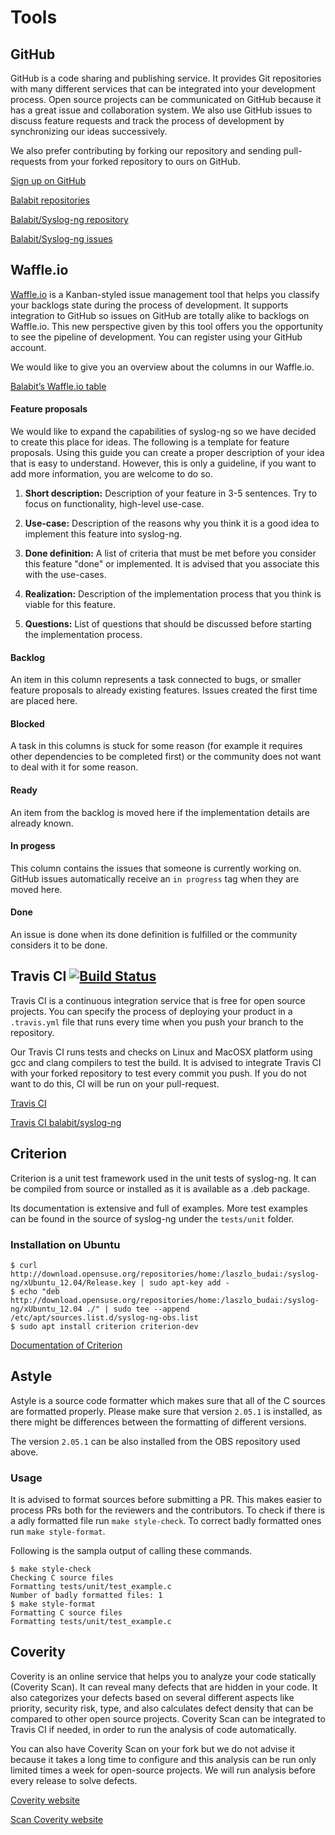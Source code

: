 # Tools

## GitHub
GitHub is a code sharing and publishing service. It provides Git repositories
with many different services that can be integrated into your development process.
Open source projects can be communicated on GitHub because it has a great issue and collaboration system.
We also use GitHub issues to discuss feature requests and track the process of development by synchronizing our ideas successively.

We also prefer contributing by forking our repository and sending pull-requests from your forked repository to ours on GitHub.

[Sign up on GitHub](http://github.com/join)

[Balabit repositories](http://github.com/balabit)

[Balabit/Syslog-ng repository](http://github.com/balabit/syslog-ng)

[Balabit/Syslog-ng issues](http://github.com/balabit/syslog-ng/issues)

## Waffle.io
[Waffle.io](http://waffle.io) is a Kanban-styled issue management tool that helps you classify your backlogs state during the process of development. It supports integration to GitHub so issues on GitHub are totally alike to backlogs on Waffle.io. This new perspective given by this tool offers you the opportunity to see the pipeline of development. You can register using your GitHub account.

We would like to give you an overview about the columns in our Waffle.io.

[Balabit’s Waffle.io table](http://waffle.io/balabit/syslog-ng)

#### Feature proposals
We would like to expand the capabilities of syslog-ng so we have decided to create this place for ideas. The following is a template for feature proposals. Using this guide you can create a proper description of your idea that is easy to understand. However, this is only a guideline, if you want to add more information, you are welcome to do so.

1. **Short description:**
Description of your feature in 3-5 sentences. Try to focus on functionality, high-level use-case.

2. **Use-case:**
Description of the reasons why you think it is a good idea to implement this feature into syslog-ng.

3. **Done definition:**
A list of criteria that must be met before you consider this feature "done" or implemented. It is advised that you associate this with the use-cases.

4. **Realization:**
Description of the implementation process that you think is viable for this feature. 

5. **Questions:**
List of questions that should be discussed before starting the implementation process.

#### Backlog
An item in this column represents a task connected to bugs, or smaller feature proposals to already existing features. Issues created the first time are placed here.

#### Blocked
A task in this columns is stuck for some reason (for example it requires other dependencies to be completed first) or the community does not want to deal with it for some reason. 

#### Ready
An item from the backlog is moved here if the implementation details are already known.

#### In progess
This column contains the issues that someone is currently working on. GitHub issues automatically receive an `in progress` tag when they are moved here.

#### Done
An issue is done when its done definition is fulfilled or the community considers it to be done.

## Travis CI [![Build Status](https://travis-ci.org/balabit/syslog-ng.svg?branch=master)](https://travis-ci.org/balabit/syslog-ng)

Travis CI is a continuous integration service that is free for open source projects. You can specify the process of deploying your product in a `.travis.yml` file that runs every time when you push your branch
to the repository.

Our Travis CI runs tests and checks on Linux and MacOSX platform using gcc and clang compilers to test the build.
It is advised to integrate Travis CI with your forked repository to test every commit you push. If you do not want to do this, CI will be run on your pull-request.

[Travis CI](http://travis-ci.org)

[Travis CI balabit/syslog-ng](http://travis-ci.org/balabit/syslog-ng)

## Criterion

Criterion is a unit test framework used in the unit tests of syslog-ng. It can be compiled from 
source or installed as it is available as a .deb package.

Its documentation is extensive and full of examples. More test examples can be found in the source of 
syslog-ng under the `tests/unit` folder.

### Installation on Ubuntu

```
$ curl http://download.opensuse.org/repositories/home:/laszlo_budai:/syslog-ng/xUbuntu_12.04/Release.key | sudo apt-key add -
$ echo "deb http://download.opensuse.org/repositories/home:/laszlo_budai:/syslog-ng/xUbuntu_12.04 ./" | sudo tee --append /etc/apt/sources.list.d/syslog-ng-obs.list
$ sudo apt install criterion criterion-dev
```

[Documentation of Criterion](https://criterion.readthedocs.io/en/master/)

## Astyle

Astyle is a source code formatter which makes sure that all of the C sources are formatted properly. 
Please make sure that version `2.05.1` is installed, as there might be differences between the formatting 
of different versions.

The version `2.05.1` can be also installed from the OBS repository used above.

### Usage

It is advised to format sources before submitting a PR. This makes easier to process PRs both for the reviewers and the contributors. To check if there is a adly formatted file run `make style-check`. To correct 
badly formatted ones run `make style-format`.

Following is the sampla output of calling these commands.

```
$ make style-check
Checking C source files
Formatting tests/unit/test_example.c
Number of badly formatted files: 1
$ make style-format
Formatting C source files
Formatting tests/unit/test_example.c
```

## Coverity

Coverity is an online service that helps you to analyze your code statically (Coverity Scan). It can reveal many defects
that are hidden in your code. It also categorizes your defects based on several different aspects like priority, security risk,
type, and also calculates defect density that can be compared to other open source projects. 
Coverity Scan can be integrated to Travis CI if needed, in order to run the analysis of code automatically.

You can also have Coverity Scan on your fork but we do not advise it because it takes a long time to configure and this analysis can be run only limited times a week for open-source projects. We will run analysis before every release to solve defects.

[Coverity website](http://coverity.com)

[Scan Coverity website ](http://scan.coverity.com)
